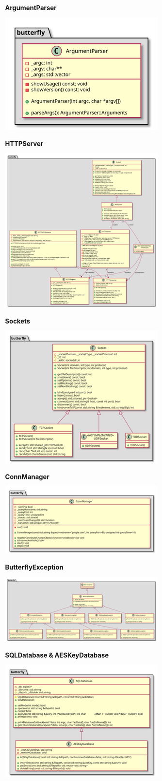 ## ArgumentParser

![](argumentParser.svg)

## HTTPServer

![](httpServer.svg)

## Sockets

![](sockets.svg)

## ConnManager

![](connManager.svg)

## ButterflyException

![](bflyExceptions.svg)

## SQLDatabase & AESKeyDatabase

![](sqlDatabase.svg)
